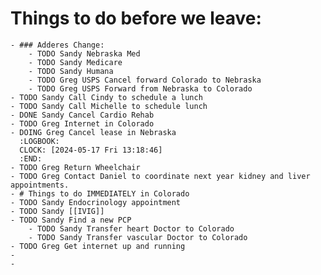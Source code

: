# Things to do before we leave:
	- ### Adderes Change:
		- TODO Sandy Nebraska Med
		- TODO Sandy Medicare
		- TODO Sandy Humana
		- TODO Greg USPS Cancel forward Colorado to Nebraska
		- TODO Greg USPS Forward from Nebraska to Colorado
	- TODO Sandy Call Cindy to schedule a lunch
	- TODO Sandy Call Michelle to schedule lunch
	- DONE Sandy Cancel Cardio Rehab
	- TODO Greg Internet in Colorado
	- DOING Greg Cancel lease in Nebraska
	  :LOGBOOK:
	  CLOCK: [2024-05-17 Fri 13:18:46]
	  :END:
	- TODO Greg Return Wheelchair
	- TODO Greg Contact Daniel to coordinate next year kidney and liver appointments.
	- # Things to do IMMEDIATELY in Colorado
	- TODO Sandy Endocrinology appointment
	- TODO Sandy [[IVIG]]
	- TODO Sandy Find a new PCP
		- TODO Sandy Transfer heart Doctor to Colorado
		- TODO Sandy Transfer vascular Doctor to Colorado
	- TODO Greg Get internet up and running
	-
	-